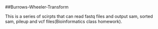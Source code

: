 ##Burrows-Wheeler-Transform


This is a series of scirpts that can read fastq files and output sam, sorted sam, pileup and vcf files(Bioinformatics class homework).

